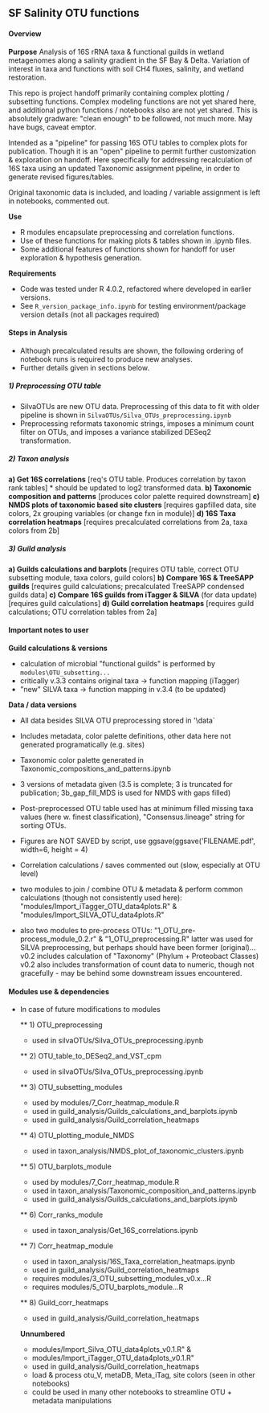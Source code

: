 ## SF Salinity OTU functions

#### Overview

**Purpose**
Analysis of 16S rRNA taxa & functional guilds in wetland metagenomes along a salinity gradient in the SF Bay & Delta.  Variation of interest in taxa and functions with soil CH4 fluxes, salinity, and wetland restoration.

This repo is project handoff primarily containing complex plotting / subsetting functions. Complex modeling functions are not yet shared here, and additional python functions / notebooks also are not yet shared.  This is absolutely gradware: "clean enough" to be followed, not much more.  May have bugs, caveat emptor.

Intended as a "pipeline" for passing 16S OTU tables to complex plots for publication.  Though it is an "open" pipeline to permit further customization & exploration on handoff.
Here specifically for addressing recalculation of 16S taxa using an updated Taxonomic assignment pipeline, in order to generate revised figures/tables.  

Original taxonomic data is included, and loading / variable assignment is left in notebooks, commented out.

**Use**
- R modules encapsulate preprocessing and correlation functions.
- Use of these functions for making plots & tables shown in .ipynb files.  
- Some additional features of functions shown for handoff for user exploration & hypothesis generation.

**Requirements**
- Code was tested under R 4.0.2, refactored where developed in earlier versions.  
- See `R_version_package_info.ipynb` for testing environment/package version details (not all packages required)



#### Steps in Analysis
- Although precalculated results are shown, the following ordering of notebook runs is required to produce new analyses.
- Further details given in sections below.


##### 1) Preprocessing OTU table
- SilvaOTUs are new OTU data.  Preprocessing of this data to fit with older pipeline is shown in `SilvaOTUs/Silva_OTUs_preprocessing.ipynb`
- Preprocessing reformats taxonomic strings, imposes a minimum count filter on OTUs, and imposes a variance stabilized DESeq2 transformation.


##### 2) Taxon analysis
  **a) Get 16S correlations** [req's OTU table.  Produces correlation by taxon rank tables]  * should be updated to log2 transformed data. 
  **b) Taxonomic composition and patterns** [produces color palette required downstream]
  **c) NMDS plots of taxonomic based site clusters** [requires gapfilled data, site colors, 2x grouping variables (or change fxn in module)]
  **d) 16S Taxa correlation heatmaps** [requires precalculated correlations from 2a, taxa colors from 2b]


##### 3) Guild analysis 
  **a) Guilds calculations and barplots** [requires OTU table, correct OTU subsetting module, taxa colors, guild colors]
  **b) Compare 16S & TreeSAPP guilds** [requires guild calculations; precalculated TreeSAPP condensed guilds data]
  **c) Compare 16S guilds from iTagger & SILVA** (for data update) [requires guild calculations]
  **d) Guild correlation heatmaps** [requires guild calculations; OTU correlation tables from 2a]



#### Important notes to user

**Guild calculations & versions** 
- calculation of microbial "functional guilds" is performed by `modules\OTU_subsetting...`
- critically v.3.3 contains original taxa -> function mapping (iTagger)
- "new" SILVA taxa -> function mapping in v.3.4 (to be updated)

**Data / data versions**
- All data besides SILVA OTU preprocessing stored in '\data`
- Includes metadata, color palette definitions, other data here not generated programatically (e.g. sites)
- Taxonomic color palette generated in Taxonomic_compositions_and_patterns.ipynb
- 3 versions of metadata given (3.5 is complete; 3 is truncated for publication; 3b_gap_fill_MDS is used for NMDS with gaps filled)
- Post-preprocessed OTU table used has at minimum filled missing taxa values (here w. finest classification), "Consensus.lineage" string for sorting OTUs.
- Figures are NOT SAVED by script, use ggsave(ggsave('FILENAME.pdf', width=6, height = 4)
- Correlation calculations / saves commented out (slow, especially at OTU level)

- two modules to join / combine OTU & metadata & perform common calculations (though not consistently used here):
   "modules/Import_iTagger_OTU_data4plots.R" &  "modules/Import_SILVA_OTU_data4plots.R"

- also two modules to pre-process OTUs: "1_OTU_pre-process_module_0.2.r" & "1_OTU_preprocessing.R"
   latter was used for SILVA preprocessing, but perhaps should have been former (original)... 
   v0.2 includes calculation of "Taxonomy" (Phylum + Proteobact Classes)
   v0.2 also includes transformation of count data to numeric, though not gracefully - may be behind some downstream issues encountered.



#### Modules use & dependencies
- In case of future modifications to modules

  ** 1) OTU_preprocessing
    - used in silvaOTUs/Silva_OTUs_preprocessing.ipynb

  ** 2) OTU_table_to_DESeq2_and_VST_cpm  
    - used in silvaOTUs/Silva_OTUs_preprocessing.ipynb

  ** 3) OTU_subsetting_modules
    - used by modules/7_Corr_heatmap_module.R
    - used in guild_analysis/Guilds_calculations_and_barplots.ipynb
    - used in guild_analysis/Guild_correlation_heatmaps

  ** 4) OTU_plotting_module_NMDS
    - used in taxon_analysis/NMDS_plot_of_taxonomic_clusters.ipynb

  ** 5) OTU_barplots_module
    - used by modules/7_Corr_heatmap_module.R
    - used in taxon_analysis/Taxonomic_composition_and_patterns.ipynb
    - used in guild_analysis/Guilds_calculations_and_barplots.ipynb

  ** 6) Corr_ranks_module
    - used in taxon_analysis/Get_16S_correlations.ipynb

  ** 7) Corr_heatmap_module
    - used in taxon_analysis/16S_Taxa_correlation_heatmaps.ipynb
    - used in guild_analysis/Guild_correlation_heatmaps
    - requires modules/3_OTU_subsetting_modules_v0.x...R
    - requires modules/5_OTU_barplots_module...R

  ** 8) Guild_corr_heatmaps
    - used in guild_analysis/Guild_correlation_heatmaps

  **Unnumbered**
    * modules/Import_Silva_OTU_data4plots_v0.1.R" & 
    * modules/Import_iTagger_OTU_data4plots_v0.1.R"
    - used in guild_analysis/Guild_correlation_heatmaps
    - load & process otu_V, metaDB, Meta_iTag, site colors (seen in other notebooks)
    - could be used in many other notebooks to streamline OTU + metadata manipulations

